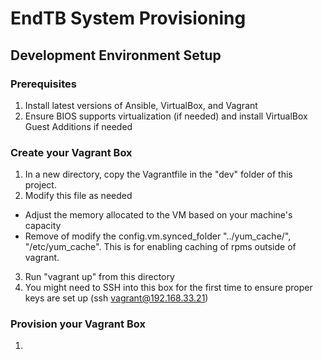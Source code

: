 # EndTB System Provisioning

## Development Environment Setup

### Prerequisites
1. Install latest versions of Ansible, VirtualBox, and Vagrant
2. Ensure BIOS supports virtualization (if needed) and install VirtualBox Guest Additions if needed

### Create your Vagrant Box
1. In a new directory, copy the Vagrantfile in the "dev" folder of this project.
2. Modify this file as needed 
- Adjust the memory allocated to the VM based on your machine's capacity
- Remove of modify the config.vm.synced_folder "../yum_cache/", "/etc/yum_cache".  This is for enabling caching of rpms outside of vagrant.
3. Run "vagrant up" from this directory
4. You might need to SSH into this box for the first time to ensure proper keys are set up (ssh vagrant@192.168.33.21)

### Provision your Vagrant Box
1. 